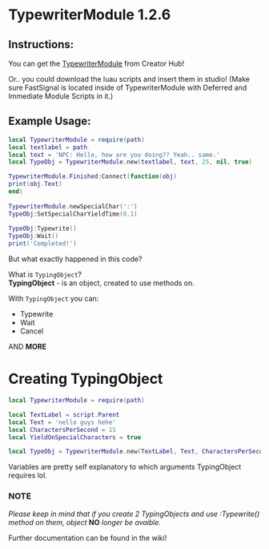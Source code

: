 # TypewriterModule 1.2.6

## Instructions:
You can get the [TypewriterModule](https://create.roblox.com/store/asset/18773924561/TypewriterModule) from Creator Hub! <br/>

Or.. you could download the luau scripts and insert them in studio!
(Make sure FastSignal is located inside of TypewriterModule with Deferred and Immediate Module Scripts in it.)

## Example Usage:

```lua
local TypewriterModule = require(path)
local textlabel = path
local text = 'NPC: Hello, how are you doing?? Yeah.. same.'
local TypeObj = TypewriterModule.new(textlabel, text, 25, nil, true)

TypewriterModule.Finished:Connect(function(obj)
print(obj.Text) 
end)
		
TypewriterModule.newSpecialChar(':')
TypeObj:SetSpecialCharYieldTime(0.1)
		
TypeObj:Typewrite()
TypeObj:Wait()
print('Completed!')
```

But what exactly happened in this code?

What is `TypingObject`? <br/>
**TypingObject** - is an object, created to use methods on.

With `TypingObject` you can:

* Typewrite
* Wait
* Cancel

AND **MORE**

# Creating TypingObject

```lua
local TypewriterModule = require(path)

local TextLabel = script.Parent
local Text = 'nello guys hehe'
local CharactersPerSecond = 15
local YieldOnSpecialCharacters = true

local TypeObj = TypewriterModule.new(TextLabel, Text, CharactersPerSecond, YieldOnSpecialCharacters)
```

Variables are pretty self explanatory to which arguments TypingObject requires lol.

### NOTE
*Please keep in mind that if you create 2 TypingObjects and use :Typewrite() method on them, object* **NO** *longer be avaible.*

Further documentation can be found in the wiki!
